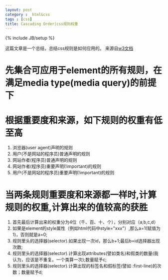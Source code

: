 ```yaml
---
layout: post
category :  html&css
tags : [css]
title: Cascading Order|css规则权重
---
```

{% include JB/setup %}

这篇文章是一个总结，总结css规则是如何应用的。
来源自[w3文档](https://www.w3.org/TR/2011/REC-CSS2-20110607/cascade.html#cascading-order)

# 先集合可应用于element的所有规则，在满足media type(media query)的前提下

# 根据重要度和来源，如下规则的权重有低至高
1.  浏览器(user agent)声明的规则
2.  用户(不是网站的程序员)普通声明的规则
3.  网站作者(程序员)普通声明的规则
4.  网站作者(程序员)重要声明(!important)的规则
5.  用户(不是网站的程序员)重要声明(!important)的规则

# 当两条规则重要度和来源都一样时,计算规则的权重,计算出来的值较高的获胜
1.  首先最后计算出来的权重分为4位（千、百、十、个），分别对应（a,b,c,d）
2.  如果是element的style属性（例如html代码中style="xxx"）,那么a=1(赋值为1)，否则就是a=0;
3.  规则里头的选择器(selector).如果出现一次id，那么b+1;最后b=id选择器出现次数;
4.  规则里头的选择器(selector).计算出现attributes(譬如类名)和假类的数量(我认为，应该是不重复。一个类算一次);数量赋予c;
5.  规则里头的选择器(selector).计算出现的标签名和假标签(譬如 :first-line)的次数；数量赋予d;
